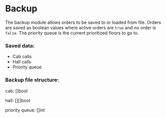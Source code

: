 # Backup

The backup module allows orders to be saved to or loaded from file. Orders are saved as boolean values where active orders are ``true`` and no order is ``false``. The priority queue is the current prioritized floors to go to.

### Saved data:

- Cab calls
- Hall calls
- Priority queue

### Backup file structure:

cab: []bool

hall: [][]bool

priority queue: []int